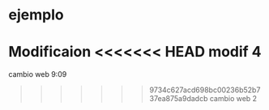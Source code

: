 # ejemplo
Modificaion
<<<<<<< HEAD
modif 4
=======
cambio web 9:09 
>>>>>>> 9734c627acd698bc00236b52b737ea875a9dadcb
cambio web 2
